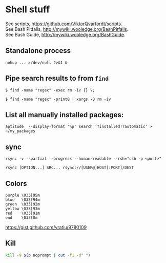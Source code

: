 # Shell stuff

See scripts, https://github.com/ViktorQvarfordt/scripts.
<br>
See Bash Pitfalls, http://mywiki.wooledge.org/BashPitfalls.
<br>
See Bash Guide, http://mywiki.wooledge.org/BashGuide.


## Standalone process

```
nohup ... >/dev/null 2>&1 &
```

## Pipe search results to from `find`

    $ find -name "regex" -exec rm -iv {} \;

    $ find -name "regex" -print0 | xargs -0 rm -iv


## List all manually installed packages:

    aptitude  --display-format '%p' search '?installed!?automatic' > ~/my_packages


## sync

    rsync -v --partial --progress --human-readable --rsh="ssh -p <port>"

    rsync [OPTION...] SRC... rsync://[USER@]HOST[:PORT]/DEST


## Colors

```
purple \033[95m
blue   \033[94m
green  \033[92m
yellow \033[93m
red    \033[91m
end    \033[0m
```

https://gist.github.com/vratiu/9780109


## Kill

```sh
kill -9 $(p noprompt | cut -f1 -d" ")
```
